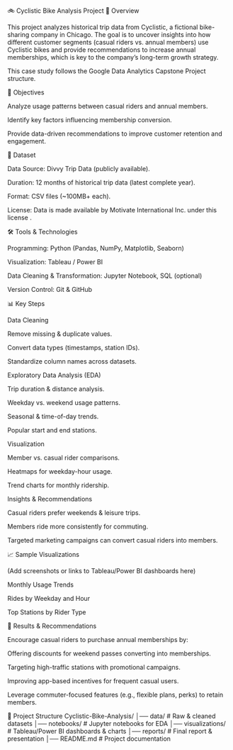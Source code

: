 🚲 Cyclistic Bike Analysis Project
📌 Overview

This project analyzes historical trip data from Cyclistic, a fictional bike-sharing company in Chicago. The goal is to uncover insights into how different customer segments (casual riders vs. annual members) use Cyclistic bikes and provide recommendations to increase annual memberships, which is key to the company’s long-term growth strategy.

This case study follows the Google Data Analytics Capstone Project structure.

🎯 Objectives

Analyze usage patterns between casual riders and annual members.

Identify key factors influencing membership conversion.

Provide data-driven recommendations to improve customer retention and engagement.

📂 Dataset

Data Source: Divvy Trip Data
 (publicly available).

Duration: 12 months of historical trip data (latest complete year).

Format: CSV files (~100MB+ each).

License: Data is made available by Motivate International Inc. under this license
.

🛠️ Tools & Technologies

Programming: Python (Pandas, NumPy, Matplotlib, Seaborn)

Visualization: Tableau / Power BI

Data Cleaning & Transformation: Jupyter Notebook, SQL (optional)

Version Control: Git & GitHub

📊 Key Steps

Data Cleaning

Remove missing & duplicate values.

Convert data types (timestamps, station IDs).

Standardize column names across datasets.

Exploratory Data Analysis (EDA)

Trip duration & distance analysis.

Weekday vs. weekend usage patterns.

Seasonal & time-of-day trends.

Popular start and end stations.

Visualization

Member vs. casual rider comparisons.

Heatmaps for weekday-hour usage.

Trend charts for monthly ridership.

Insights & Recommendations

Casual riders prefer weekends & leisure trips.

Members ride more consistently for commuting.

Targeted marketing campaigns can convert casual riders into members.

📈 Sample Visualizations

(Add screenshots or links to Tableau/Power BI dashboards here)

Monthly Usage Trends

Rides by Weekday and Hour

Top Stations by Rider Type

🚀 Results & Recommendations

Encourage casual riders to purchase annual memberships by:

Offering discounts for weekend passes converting into memberships.

Targeting high-traffic stations with promotional campaigns.

Improving app-based incentives for frequent casual users.

Leverage commuter-focused features (e.g., flexible plans, perks) to retain members.



📑 Project Structure
Cyclistic-Bike-Analysis/
│── data/              # Raw & cleaned datasets
│── notebooks/         # Jupyter notebooks for EDA
│── visualizations/    # Tableau/Power BI dashboards & charts
│── reports/           # Final report & presentation
│── README.md          # Project documentation

